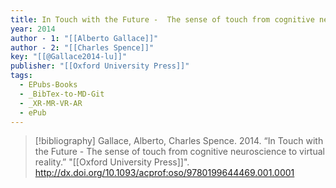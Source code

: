 ```yaml
---
title: In Touch with the Future -  The sense of touch from cognitive neuroscience to virtual reality
year: 2014
author - 1: "[[Alberto Gallace]]"
author - 2: "[[Charles Spence]]"
key: "[[@Gallace2014-lu]]"
publisher: "[[Oxford University Press]]"
tags:
  - EPubs-Books
  - _BibTex-to-MD-Git
  - _XR-MR-VR-AR
  - ePub
---
```


> [!bibliography]
> Gallace, Alberto, Charles Spence. 2014. “In Touch with the Future -  The sense of touch from cognitive neuroscience to virtual reality.” "[[Oxford University Press]]". http://dx.doi.org/10.1093/acprof:oso/9780199644469.001.0001